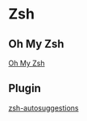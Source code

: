 
# Zsh

## Oh My Zsh
 
[Oh My Zsh](https://github.com/robbyrussell/oh-my-zsh)

 ## Plugin

[zsh-autosuggestions](https://github.com/zsh-users/zsh-autosuggestions)